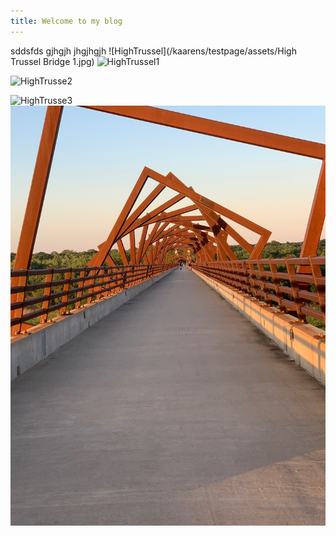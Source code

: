 ```yaml
---
title: Welcome to my blog
---
```

sddsfds
gjhgjh
jhgjhgjh
![HighTrussel](/kaarens/testpage/assets/High Trussel Bridge 1.jpg)
![HighTrussel1](/kaarens/testpage/assets/High-Trussel-Bridge-1.jpg)

![HighTrusse2](/kaarens/testpage/assets/HighTrussel.jpg)

![HighTrusse3](/testpage/docs/assets/HighTrussel.jpg)
<img src="docs/assets/HighTrussel.jpg" alt="hi" class="inline"/>
